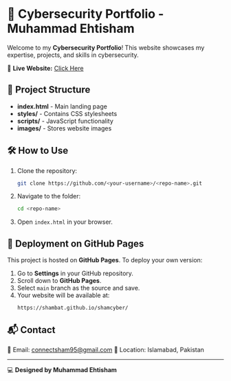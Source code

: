 # 🚀 Cybersecurity Portfolio - Muhammad Ehtisham

Welcome to my **Cybersecurity Portfolio**! This website showcases my expertise, projects, and skills in cybersecurity. 

🔗 **Live Website:** [Click Here](https://<your-username>.github.io/<repo-name>/)

## 📂 Project Structure
- **index.html** - Main landing page
- **styles/** - Contains CSS stylesheets
- **scripts/** - JavaScript functionality
- **images/** - Stores website images

## 🛠️ How to Use
1. Clone the repository:
   ```bash
   git clone https://github.com/<your-username>/<repo-name>.git
   ```
2. Navigate to the folder:
   ```bash
   cd <repo-name>
   ```
3. Open `index.html` in your browser.

## 🚀 Deployment on GitHub Pages
This project is hosted on **GitHub Pages**. To deploy your own version:
1. Go to **Settings** in your GitHub repository.
2. Scroll down to **GitHub Pages**.
3. Select `main` branch as the source and save.
4. Your website will be available at:
   ```
   https://shambat.github.io/shamcyber/
   ```

## 📬 Contact
📧 Email: [connectsham95@gmail.com](mailto:connectsham95@gmail.com)
📍 Location: Islamabad, Pakistan

---
💻 **Designed by Muhammad Ehtisham**
